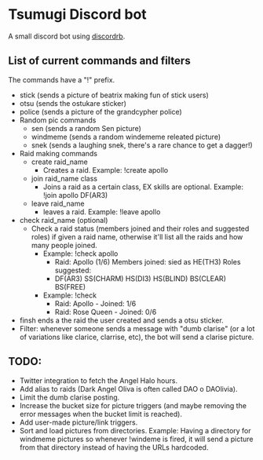 # Tsumugi Discord bot
A small discord bot using [discordrb](https://github.com/meew0/discordrb/).

## List of current commands and filters
The commands have a "!" prefix.
* stick (sends a picture of beatrix making fun of stick users)
* otsu (sends the ostukare sticker)
* police (sends a picture of the grandcypher police)
* Random pic commands
  * sen (sends a random Sen picture)
  * windmeme (sends a random windememe releated picture)
  * snek (sends a laughing snek, there's a rare chance to get a dagger!)
* Raid making commands
  * create raid_name
    * Creates a raid. Example: !create apollo
  * join raid_name class
    * Joins a raid as a certain class, EX skills are optional. Example: !join apollo DF(AR3)
  * leave raid_name
    * leaves a raid. Example: !leave apollo
* check raid_name (optional)
  * Check a raid status (members joined and their roles and suggested roles) if given a raid name, otherwise it'll list all the raids and how many people joined.
    * Example: !check apollo
      * Raid: Apollo (1/6) Members joined: sied as HE(TH3) Roles suggested:
      * DF(AR3) SS(CHARM) HS(DI3) HS(BLIND) BS(CLEAR) BS(FREE)
    * Example: !check
      * Raid: Apollo - Joined: 1/6
      * Raid: Rose Queen - Joined: 0/6
* finsh ends a the raid the user created and sends a otsu sticker.
* Filter: whenever someone sends a message with "dumb clarise" (or a lot of variations like clarice, clarrise, etc), the bot will send a clarise picture.

## TODO:
  * Twitter integration to fetch the Angel Halo hours.
  * Add alias to raids (Dark Angel Oliva is often called DAO o DAOlivia).
  * Limit the dumb clarise posting.
  * Increase the bucket size for picture triggers (and maybe removing the error messages when the bucket limit is reached).
  * Add user-made picture/link triggers.
  * Sort and load pictures from directories. Example: Having a directory for windmeme pictures so whenever !windeme is fired, it will send a picture from that directory instead of having the URLs hardcoded.

